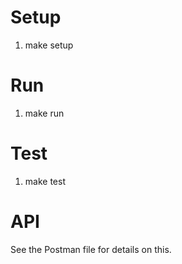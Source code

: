 # Setup
1. make setup

# Run
1. make run

# Test
1. make test

# API
See the Postman file for details on this.
